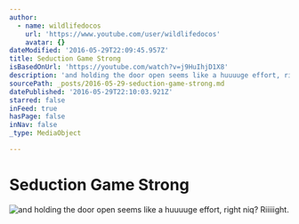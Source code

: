 ```yaml
---
author:
  - name: wildlifedocos
    url: 'https://www.youtube.com/user/wildlifedocos'
    avatar: {}
dateModified: '2016-05-29T22:09:45.957Z'
title: Seduction Game Strong
isBasedOnUrl: 'https://youtube.com/watch?v=j9HuIhjD1X8'
description: 'and holding the door open seems like a huuuuge effort, right niq? Riiiiight. '
sourcePath: _posts/2016-05-29-seduction-game-strong.md
datePublished: '2016-05-29T22:10:03.921Z'
starred: false
inFeed: true
hasPage: false
inNav: false
_type: MediaObject

---
```

# Seduction Game Strong
![and holding the door open seems like a huuuuge effort, right niq? Riiiiight. ](https://the-grid-user-content.s3-us-west-2.amazonaws.com/e7dff7c9-408c-4774-8aaa-ff7be252b763.jpg)